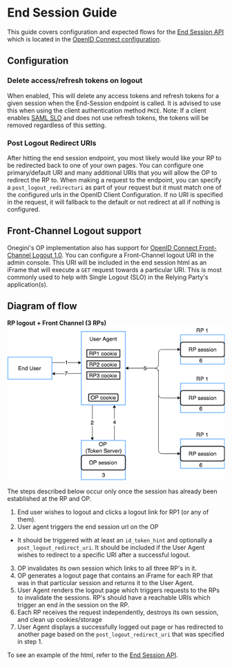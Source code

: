 # End Session Guide

This guide covers configuration and expected flows for the [End Session API](../../../api-reference/oidc/session-management/end-session.md) which is located 
in the [OpenID Connect configuration](../../web-clients/web-client-configuration.md#enabling-openid-connect-capability).

## Configuration


### Delete access/refresh tokens on logout
When enabled, This will delete any access tokens and refresh tokens for a given session when the End-Session endpoint is called. It is advised to use this when
using the client authentication method `PKCE`. Note: If a client enables [SAML SLO](../../technical-app-management/idp-saml-sp-config/idp-saml-sp-config.md#slo-enabled)
and does not use refresh tokens, the tokens will be removed regardless of this setting.

### Post Logout Redirect URIs

After hitting the end session endpoint, you most likely would like your RP to be redirected back to one of your own pages. You can configure one 
primary/default URI and many additional URIs that you will allow the OP to redirect the RP to. When making a request to the endpoint, you can specify a
`post_logout_redirecturi` as part of your request but it must match one of the configured urls in the OpenID Client Configuration. If no URI is specified in the
request, it will fallback to the default or not redirect at all if nothing is configured.

## Front-Channel Logout support

Onegini's OP implementation also has support for [OpenID Connect Front-Channel Logout 1.0](https://openid.net/specs/openid-connect-frontchannel-1_0.html). You
can configure a Front-Channel logout URI in the admin console. This URI will be included in the end session html as an iFrame that will execute a
`GET` request towards a particular URI. This is most commonly used to help with Single Logout (SLO) in the Relying Party's application(s).


## Diagram of flow
**RP logout + Front Channel (3 RPs)**
![RP logout + Front Channel (3 RPs)](img/FrontChannel.png)

The steps described below occur only once the session has already been established at the RP and OP.

1. End user wishes to logout and clicks a logout link for RP1 (or any of them).
2. User agent triggers the end session url on the OP
  * It should be triggered with at least an `id_token_hint` and optionally a `post_logout_redirect_uri`. It should be included if the User Agent wishes 
to redirect to a specific URI after a successful logout.
3. OP invalidates its own session which links to all three RP's in it. 
4. OP generates a logout page that contains an iFrame for each RP that was in that particular session and returns it to the User Agent.
5. User Agent renders the logout page which triggers requests to the RPs to invalidate the sessions. RP's should have a reachable URIs which trigger an end in
the session on the RP.
6. Each RP receives the request independently, destroys its own session, and clean up cookies/storage
7. User Agent displays a successfully logged out page or has redirected to another page based on the `post_logout_redirect_uri` that was specified in step 1.

To see an example of the html, refer to the [End Session API](../../../api-reference/oidc/session-management/end-session.md#front-channel-logout-support).

